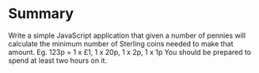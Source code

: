 Summary
================

Write a simple JavaScript application that given a number of pennies will calculate the minimum number of Sterling coins needed to make that amount.
Eg. 123p = 1 x £1, 1 x 20p, 1 x 2p, 1 x 1p
You should be prepared to spend at least two hours on it.
